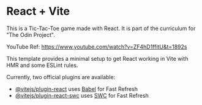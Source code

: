 # React + Vite

This is a Tic-Tac-Toe game made with React. It is part of the curriculum for "The Odin Project".

YouTube Ref: https://www.youtube.com/watch?v=ZF4hD1ffitU&t=1892s


This template provides a minimal setup to get React working in Vite with HMR and some ESLint rules.

Currently, two official plugins are available:

- [@vitejs/plugin-react](https://github.com/vitejs/vite-plugin-react/blob/main/packages/plugin-react/README.md) uses [Babel](https://babeljs.io/) for Fast Refresh
- [@vitejs/plugin-react-swc](https://github.com/vitejs/vite-plugin-react-swc) uses [SWC](https://swc.rs/) for Fast Refresh
